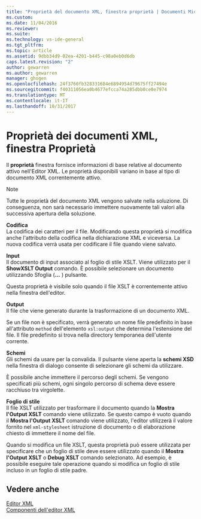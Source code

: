 ```yaml
---
title: "Proprietà del documento XML, finestra proprietà | Documenti Microsoft"
ms.custom: 
ms.date: 11/04/2016
ms.reviewer: 
ms.suite: 
ms.technology: vs-ide-general
ms.tgt_pltfrm: 
ms.topic: article
ms.assetid: 9dbb34d9-02ea-4201-b445-c98a0eb0d6db
caps.latest.revision: "2"
author: gewarren
ms.author: gewarren
manager: ghogen
ms.openlocfilehash: 24f3760fb328331684e6894954d79675ff27494e
ms.sourcegitcommit: f40311056ea0b4677efcca74a285dbb0ce0e7974
ms.translationtype: MT
ms.contentlocale: it-IT
ms.lasthandoff: 10/31/2017
---
```

# <a name="xml-document-properties-properties-window"></a>Proprietà dei documenti XML, finestra Proprietà
Il **proprietà** finestra fornisce informazioni di base relative al documento attivo nell'Editor XML. Le proprietà disponibili variano in base al tipo di documento XML correntemente attivo.  
  
> [!NOTE]
>  Tutte le proprietà del documento XML vengono salvate nella soluzione. Di conseguenza, non sarà necessario immettere nuovamente tali valori alla successiva apertura della soluzione.  
  
 **Codifica**  
 La codifica dei caratteri per il file. Modificando questa proprietà si modifica anche l'attributo della codifica nella dichiarazione XML e viceversa. La nuova codifica verrà usata per codificare il file quando viene salvato.  
  
 **Input**  
 Il documento di input associato al foglio di stile XSLT. Viene utilizzato per il **ShowXSLT Output** comando. È possibile selezionare un documento utilizzando Sfoglia (**...** ) pulsante.  
  
 Questa proprietà è visibile solo quando il file XSLT è correntemente attivo nella finestra dell'editor.  
  
 **Output**  
 Il file che viene generato durante la trasformazione di un documento XML.  
  
 Se un file non è specificato, verrà generato un nome file predefinito in base all'attributo `method` dell'elemento `xsl:output` che determina l'estensione del file. Il file predefinito si trova nella directory temporanea dell'utente corrente.  
  
 **Schemi**  
 Gli schemi da usare per la convalida. Il pulsante viene aperta la **schemi XSD** nella finestra di dialogo consente di selezionare gli schemi da utilizzare.  
  
 È possibile anche immettere il percorso degli schemi. Se vengono specificati più schemi, ogni singolo percorso di schema deve essere racchiuso tra virgolette.  
  
 **Foglio di stile**  
 Il file XSLT utilizzato per trasformare il documento quando la **Mostra l'Output XSLT** comando viene utilizzato. Se questo campo è vuoto quando il **Mostra l'Output XSLT** comando viene utilizzato, l'editor utilizzerà il valore fornito nel `xml-stylesheet` istruzione di documento o di elaborazione chiesto di immettere il nome del file.  
  
 Quando si modifica un file XSLT, questa proprietà può essere utilizzata per specificare che un foglio di stile deve essere utilizzato quando il **Mostra l'Output XSLT** o **Debug XSLT** comando selezionato. Ad esempio, è possibile eseguire tale operazione quando si modifica un foglio di stile incluso in un foglio di stile padre.  
  
## <a name="see-also"></a>Vedere anche  
 [Editor XML](../xml-tools/xml-editor.md)   
 [Componenti dell'editor XML](../xml-tools/xml-editor-components.md)